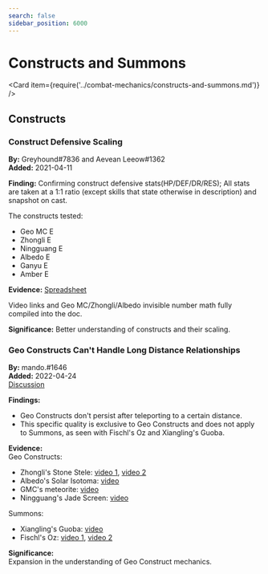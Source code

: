 ```yaml
---
search: false
sidebar_position: 6000
---
```


# Constructs and Summons

<Card item={require('../combat-mechanics/constructs-and-summons.md')} />

## Constructs

### Construct Defensive Scaling

**By:** Greyhound\#7836 and Aevean Leeow\#1362  
**Added:** 2021-04-11

**Finding:** Confirming construct defensive stats\(HP/DEF/DR/RES\); All stats are taken at a 1:1 ratio \(except skills that state otherwise in description\) and snapshot on cast.

The constructs tested:

* Geo MC E
* Zhongli E
* Ningguang E
* Albedo E
* Ganyu E
* Amber E

**Evidence:** [Spreadsheet](https://docs.google.com/spreadsheets/d/1n1ZqZ5FK62NQTc2ETqdojLCnPyoVVPyAxvOT4X-xZ2Q/edit#gid=0)

Video links and Geo MC/Zhongli/Albedo invisible number math fully compiled into the doc.

**Significance:** Better understanding of constructs and their scaling.

### Geo Constructs Can't Handle Long Distance Relationships

**By:** mando.\#1646  
**Added:** 2022-04-24  
[Discussion](https://tickets.deeznuts.moe/ticket-archive/attachments_945097851195777054_967813434605437018_transcript-geo-constructs-cant-handle-long-distance-relationship.html)  

**Findings:**  
* Geo Constructs don't persist after teleporting to a certain distance.
* This specific quality is exclusive to Geo Constructs and does not apply to Summons, as seen with Fischl's Oz and Xiangling's Guoba.

**Evidence:**  
Geo Constructs:  
* Zhongli's Stone Stele: [video 1](https://youtu.be/NarGeWgMkt0), [video 2](https://youtu.be/NX2vEWomhzg)
* Albedo's Solar Isotoma: [video](https://youtu.be/IHc9nuiZdOs)
* GMC's meteorite: [video](https://youtu.be/JnDDv-Sj1VI) 
* Ningguang's Jade Screen: [video](https://youtu.be/Ext43kane6w)

Summons:  
* Xiangling's Guoba: [video](https://youtu.be/m3zzeY9nzzg)
* Fischl's Oz: [video 1](https://youtu.be/bcJN2CIPLPs), [video 2](https://youtu.be/LSYvgN_cDY8)

**Significance:**  
Expansion in the understanding of Geo Construct mechanics.  
